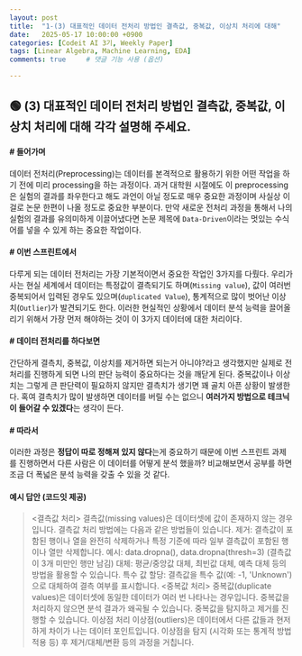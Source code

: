 ```yaml
---
layout: post
title:  "1-(3) 대표적인 데이터 전처리 방법인 결측값, 중복값, 이상치 처리에 대해"
date:   2025-05-17 10:00:00 +0900
categories: [Codeit AI 3기, Weekly Paper]
tags: [Linear Algebra, Machine Learning, EDA]
comments: true     # 댓글 기능 사용 (옵션)

---
```


## 🟢 (3) 대표적인 데이터 전처리 방법인 결측값, 중복값, 이상치 처리에 대해 각각 설명해 주세요.

#### # 들어가며
데이터 전처리(Preprocessing)는 데이터를 본격적으로 활용하기 위한 어떤 작업을 하기 전에 미리 processing을 하는 과정이다. 과거 대학원 시절에도 이 preprocessing은 실험의 결과를 좌우한다고 해도 과언이 아닐 정도로 매우 중요한 과정이며 사실상 이걸로 논문 한편이 나올 정도로 중요한 부분이다. 만약 새로운 전처리 과정을 통해서 나의 실험의 결과를 유의미하게 이끌어냈다면 논문 제목에 `Data-Driven`이라는 멋있는 수식어를 넣을 수 있게 하는 중요한 작업이다. 

#### # 이번 스프린트에서
다루게 되는 데이터 전처리는 가장 기본적이면서 중요한 작업인 3가지를 다뤘다. 우리가 사는 현실 세계에서 데이터는 특정값이 결측되기도 하며(`Missing value`), 값이 여러번 중복되어서 입력된 경우도 있으며(`duplicated Value`), 통계적으로 많이 벗어난 이상치(`Outlier`)가 발견되기도 한다. 이러한 현실적인 상황에서 데이터 분석 능력을 끌어올리기 위해서 가장 먼저 해야하는 것이 이 3가지 데이터에 대한 처리이다.

#### # 데이터 전처리를 하다보면
간단하게 결측치, 중복값, 이상치를 제거하면 되는거 아니야?라고 생각했지만 실제로 전처리를 진행하게 되면 나의 판단 능력이 중요하다는 것을 깨닫게 된다. 중복값이나 이상치는 그렇게 큰 판단력이 필요하지 않지만 결측치가 생기면 꽤 골치 아픈 상황이 발생한다. 혹여 결측치가 많이 발생하면 데이터를 버릴 수는 없으니 **여러가지 방법으로 테크닉이 들어갈 수 있겠다**는 생각이 든다.

#### # 따라서
이러한 과정은 **정답이 따로 정해져 있지 않다**는게 중요하기 때문에 이번 스프린트 과제를 진행하면서 다른 사람은 이 데이터를 어떻게 분석 했을까? 비교해보면서 공부를 하면 조금 더 폭넓은 분석 능력을 갖출 수 있을 것 같다.

#### 예시 답안 (코드잇 제공)

> <결측값 처리>
결측값(missing values)은 데이터셋에 값이 존재하지 않는 경우입니다.
결측값 처리 방법에는 다음과 같은 방법들이 있습니다.
제거: 결측값이 포함된 행이나 열을 완전히 삭제하거나 특정 기준에 따라 일부 결측값이 포함된 행이나 열만 삭제합니다.
예시: data.dropna(), data.dropna(thresh=3) (결측값이 3개 미만인 행만 남김)
대체: 평균/중앙값 대체, 최빈값 대체, 예측 대체 등의 방법을 활용할 수 있습니다.
특수 값 할당: 결측값을 특수 값(예: -1, 'Unknown')으로 대체하여 결측 여부를 표시합니다. 
<중복값 처리>
중복값(duplicate values)은 데이터셋에 동일한 데이터가 여러 번 나타나는 경우입니다. 중복값을 처리하지 않으면 분석 결과가 왜곡될 수 있습니다.
중복값을 탐지하고 제거를 진행할 수 있습니다.
이상점 처리
이상점(outliers)은 데이터에서 다른 값들과 현저하게 차이가 나는 데이터 포인트입니다.
이상점을 탐지 (시각화 또는 통계적 방법 적용 등) 후 제거/대체/변환 등의 과정을 거칩니다.
